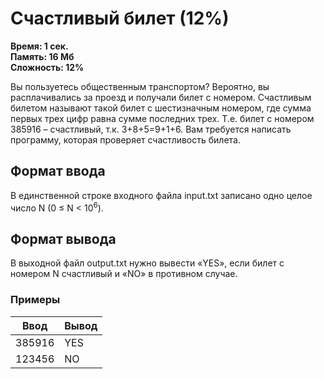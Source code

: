 <h1 class="title">Счастливый билет (12%)</h1>
<p><b>Время: 1 сек.<br>Память: 16 Мб<br>Сложность: 12%</b></p>
<p>Вы пользуетесь общественным транспортом? Вероятно, вы расплачивались за проезд и получали билет с номером. Счастливым билетом называют такой билет с шестизначным номером, где сумма первых трех цифр равна сумме последних трех. Т.е. билет с номером 385916 – счастливый, т.к. 3+8+5=9+1+6. Вам требуется написать программу, которая проверяет счастливость билета.</p>
<h2>Формат ввода</h2>
<p>В единственной строке входного файла input.txt записано одно целое число N (0 ≤ N < 10<sup>6</sup>).</p>
<h2>Формат вывода</h2>
<p>В выходной файл output.txt нужно вывести «YES», если билет с номером N счастливый и «NO» в противном случае.</p>
<h3>Примеры</h3>
<table class="sample-tests">
  <thead>
     <tr>
        <th>Ввод</th>
        <th>Вывод</th>
     </tr>
  </thead>
  <tbody>
     <tr>
        <td>385916</td>
        <td>YES</td>
     </tr>
     <tr>
         <td>123456</td>
         <td>NO</td>
     </tr>
  </tbody>
</table>